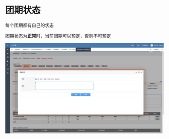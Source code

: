 # 团期状态

每个团期都有自己的状态

团期状态为**正常**时，当前团期可以预定，否则不可预定

![](../../.gitbook/assets/image%20%2899%29.png)

